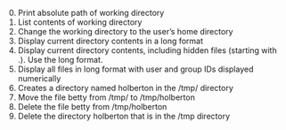 0. Print absolute path of working directory
1. List contents of working directory
2. Change the working directory to the user’s home directory
3. Display current directory contents in a long format
4. Display current directory contents, including hidden files (starting with .). Use the long format.
5. Display all files in long format with user and group IDs displayed numerically
6. Creates a directory named holberton in the /tmp/ directory
7. Move the file betty from /tmp/ to /tmp/holberton
8. Delete the file betty from /tmp/holberton
9. Delete the directory holberton that is in the /tmp directory